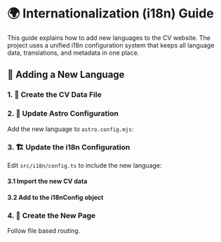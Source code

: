 # 🌍 Internationalization (i18n) Guide

This guide explains how to add new languages to the CV website. The project uses a unified i18n configuration system that keeps all language data, translations, and metadata in one place.


## 🚀 Adding a New Language

### 1. 📄 Create the CV Data File

### 2. 🔧 Update Astro Configuration

Add the new language to `astro.config.mjs`:

### 3. 🏗️ Update the i18n Configuration

Edit `src/i18n/config.ts` to include the new language:

#### 3.1 Import the new CV data

#### 3.2 Add to the i18nConfig object

### 4. 🎯 Create the New Page

Follow file based routing.
